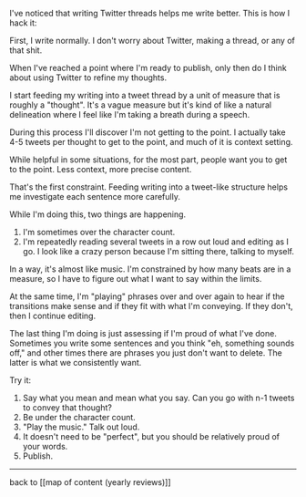 I've noticed that writing Twitter threads helps me write better. This is how I hack it:

First, I write normally. I don't worry about Twitter, making a thread, or any of that shit.

When I've reached a point where I'm ready to publish, only then do I think about using Twitter to refine my thoughts. 

I start feeding my writing into a tweet thread by a unit of measure that is roughly a "thought". It's a vague measure but it's kind of like a natural delineation where I feel like I'm taking a breath during a speech.

During this process I'll discover I'm not getting to the point. I actually take 4-5 tweets per thought to get to the point, and much of it is context setting.

While helpful in some situations, for the most part, people want you to get to the point. Less context, more precise content.

That's the first constraint. Feeding writing into a tweet-like structure helps me investigate each sentence more carefully.

While I'm doing this, two things are happening.

1. I'm sometimes over the character count.
2. I'm repeatedly reading several tweets in a row out loud and editing as I go. I look like a crazy person because I'm sitting there, talking to myself.

In a way, it's almost like music. I'm constrained by how many beats are in a measure, so I have to figure out what I want to say within the limits.

At the same time, I'm "playing" phrases over and over again to hear if the transitions make sense and if they fit with what I'm conveying. If they don't, then I continue editing.

The last thing I'm doing is just assessing if I'm proud of what I've done. Sometimes you write some sentences and you think "eh, something sounds off," and other times there are phrases you just don't want to delete. The latter is what we consistently want.

Try it:

1. Say what you mean and mean what you say. Can you go with n-1 tweets to convey that thought?
2. Be under the character count.
3. "Play the music." Talk out loud.
4. It doesn't need to be "perfect", but you should be relatively proud of your words.
5. Publish.

---

back to [[map of content (yearly reviews)]]
